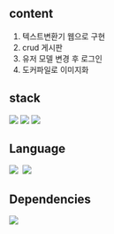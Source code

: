 content
---
1. 텍스트변환기 웹으로 구현
2. crud 게시판
3. 유저 모델 변경 후 로그인
4. 도커파일로 이미지화

stack
---
<img src="https://img.shields.io/badge/Django-092E20?&logo=Django&logoColor=white">
  <img src="https://img.shields.io/badge/Amazon%20AWS-%23232F3E?&logo=Amazon AWS&logoColor=white">
  <img src="https://img.shields.io/badge/Docker-%232496ED?&logo=Docker&logoColor=white">

Language
---
<img src="https://img.shields.io/badge/HTML5-E34F26?&logo=HTML5&logoColor=white">&nbsp;&nbsp;<img src="https://img.shields.io/badge/Python-3776AB?&logo=Python&logoColor=white">

Dependencies
---
<img src="https://img.shields.io/badge/Docker File-%232496ED?&logo=Docker&logoColor=white">